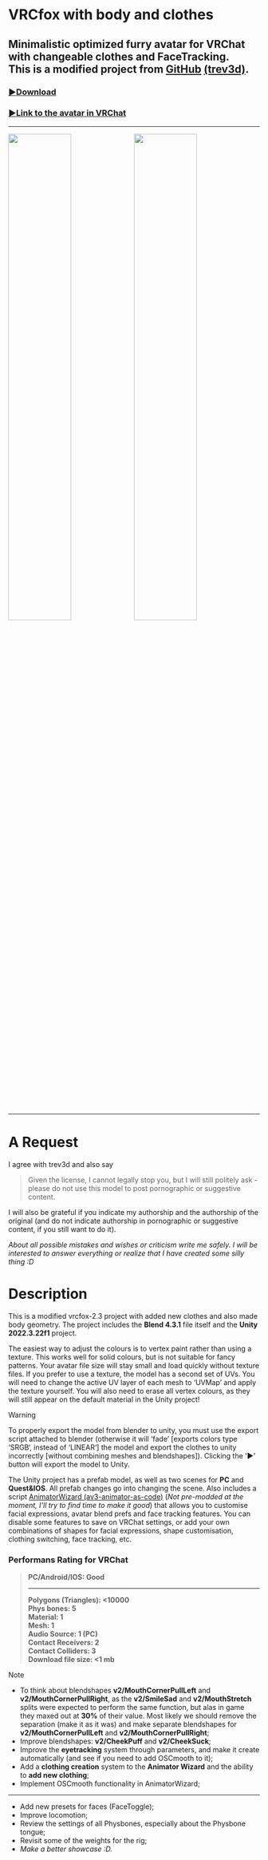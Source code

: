 # **VRCfox with body and clothes**
## Minimalistic optimized furry avatar for VRChat with changeable clothes and FaceTracking.<br>This is a **modified project** from [**GitHub**](https://github.com/trev3d/vrcfox) **[(trev3d)](https://github.com/trev3d)**.
### [:arrow_forward:Download](https://github.com/strakacher21/vrcfox-2.3_body_and_cloth_edition/archive/refs/heads/main.zip)

### [:arrow_forward:Link to the avatar in VRChat](https://vrchat.com/home/avatar/avtr_433942b4-d25f-4add-ad34-75c0d20e4ae1)
---
<img src="https://github.com/user-attachments/assets/d0bab74a-0902-4086-8fcd-b7249ce140b0" width="50%"><img src="https://github.com/user-attachments/assets/2923e6cc-4414-4ce5-bf1c-98b9995fa9a9" width="50%">

---
# А Request
I agree with trev3d and also say 
>Given the license, I cannot legally stop you, but I will still politely ask - please do not use this model to post pornographic or suggestive content.

I will also be grateful if you indicate my authorship and the authorship of the original (and do not indicate authorship in pornographic or suggestive content, if you still want to do it).

*About all possible mistakes and wishes or criticism write me safely. I will be interested to answer everything or realize that I have created some silly thing :D*
# Description
This is a modified vrcfox-2.3 project with added new clothes and also made body geometry.
The project includes the **Blend 4.3.1** file itself and the **Unity 2022.3.22f1** project.

The easiest way to adjust the colours is to vertex paint rather than using a texture. This works well for solid colours, but is not suitable for fancy patterns. Your avatar file size will stay small and load quickly without texture files. If you prefer to use a texture, the model has a second set of UVs. You will need to change the active UV layer of each mesh to ‘UVMap’ and apply the texture yourself. You will also need to erase all vertex colours, as they will still appear on the default material in the Unity project! 
> [!WARNING]
To properly export the model from blender to unity, you must use the export script attached to blender (otherwise it will ‘fade’ [exports colors type ‘SRGB‘, instead of ‘LINEAR‘] the model and export the clothes to unity incorrectly [without combining meshes and blendshapes]). Clicking the '▶' button will export the model to Unity.

The Unity project has a prefab model, as well as two scenes for **PC** and **Quest&IOS**. All prefab changes go into changing the scene. Аlso includes a script [AnimatorWizard (av3-animator-as-code)](https://github.com/hai-vr/av3-animator-as-code) (*Not pre-modded at the moment, I'll try to find time to make it good*) that allows you to customise facial expressions, avatar blend prefs and face tracking features. You can disable some features to save on VRChat settings, or add your own combinations of shapes for facial expressions, shape customisation, clothing switching, face tracking, etc.

### Performans Rating for VRChat
>**PC/Android/IOS: Good**<br>
>___
>**Polygons (Triangles): <10000**<br>
>**Phys bones: 5**<br>
>**Material: 1**<br>
>**Mesh: 1**<br>
>**Audio Source: 1 (PC)**<br>
>**Contact Receivers: 2**<br>
>**Contact Colliders: 3**<br>
>**Download file size: <1 mb** 

>[!NOTE]
> - To think about blendshapes **v2/MouthCornerPullLeft** and **v2/MouthCornerPullRight**, as the **v2/SmileSad** and **v2/MouthStretch** splits were expected to perform the same function, but alas in game they maxed out at **30%** of their value. Most likely we should remove the separation (make it as it was) and make separate blendshapes for **v2/MouthCornerPullLeft** and **v2/MouthCornerPullRight**;
> - Improve blendshapes: **v2/CheekPuff** and **v2/CheekSuck**;
> - Improve the **eyetracking** system through parameters, and make it create automatically (and see if you need to add OSCmooth to it);
> - Add a **clothing creation** system to the **Animator Wizard** and the ability to **add new clothing**;
> - Implement OSCmooth functionality in AnimatorWizard;
> ___
> - Add new presets for faces (FaceToggle);
> - Improve locomotion;
> - Review the settings of all Physbones, especially about the Physbone tongue;
> - Revisit some of the weights for the rig;
> - *Make a better showcase :D.*
